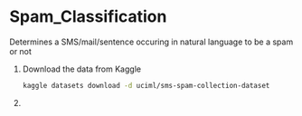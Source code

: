 # Spam_Classification
Determines a SMS/mail/sentence occuring in natural language to be a spam or not

1. Download the data from Kaggle
    ```bash
    kaggle datasets download -d uciml/sms-spam-collection-dataset
    ```

2. 